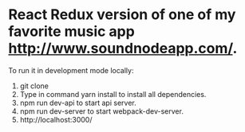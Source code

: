 # React Redux version of one of my favorite music app http://www.soundnodeapp.com/.

To run it in development mode locally:
1. git clone
2. Type in command yarn install to install all dependencies.
3. npm run dev-api to start api server.
4. npm run dev-server to start webpack-dev-server.
5. http://localhost:3000/
